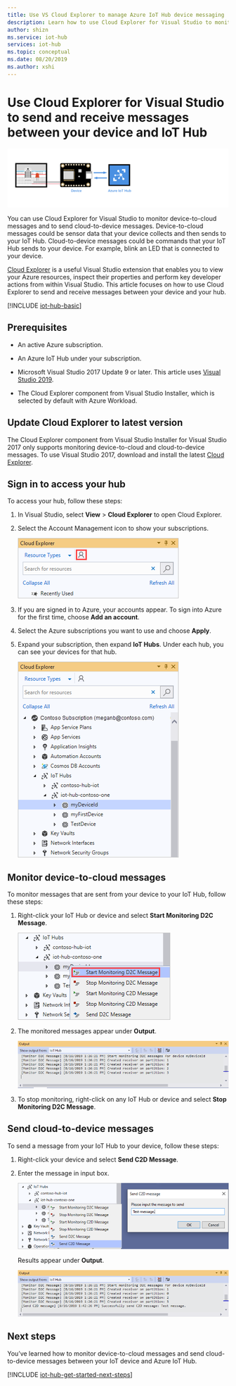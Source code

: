 ```yaml
---
title: Use VS Cloud Explorer to manage Azure IoT Hub device messaging
description: Learn how to use Cloud Explorer for Visual Studio to monitor device to cloud messages and send cloud to device messages in Azure IoT Hub.
author: shizn
ms.service: iot-hub
services: iot-hub
ms.topic: conceptual
ms.date: 08/20/2019
ms.author: xshi
---
```


# Use Cloud Explorer for Visual Studio to send and receive messages between your device and IoT Hub

![End-to-end diagram](./media/iot-hub-visual-studio-cloud-device-messaging/e-to-e-diagram.png)

You can use Cloud Explorer for Visual Studio to monitor device-to-cloud messages and to send cloud-to-device messages. Device-to-cloud messages could be sensor data that your device collects and then sends to your IoT Hub. Cloud-to-device messages could be commands that your IoT Hub sends to your device. For example, blink an LED that is connected to your device.

[Cloud Explorer](https://marketplace.visualstudio.com/items?itemName=ms-azuretools.CloudExplorerForVS) is a useful Visual Studio extension that enables you to view your Azure resources, inspect their properties and perform key developer actions from within Visual Studio. This article focuses on how to use Cloud Explorer to send and receive messages between your device and your hub.

[!INCLUDE [iot-hub-basic](../../includes/iot-hub-basic-partial.md)]

## Prerequisites

- An active Azure subscription.

- An Azure IoT Hub under your subscription.

- Microsoft Visual Studio 2017 Update 9 or later. This article uses [Visual Studio 2019](https://www.visualstudio.com/vs/).

- The Cloud Explorer component from Visual Studio Installer, which is selected by default with Azure Workload.

## Update Cloud Explorer to latest version

The Cloud Explorer component from Visual Studio Installer for Visual Studio 2017 only supports monitoring device-to-cloud and cloud-to-device messages. To use Visual Studio 2017, download and install the latest [Cloud Explorer](https://marketplace.visualstudio.com/items?itemName=ms-azuretools.CloudExplorerForVS).

## Sign in to access your hub

To access your hub, follow these steps:

1. In Visual Studio, select **View** > **Cloud Explorer** to open Cloud Explorer.

1. Select the Account Management icon to show your subscriptions.

    ![Account Management icon](media/iot-hub-visual-studio-cloud-device-messaging/account-management-icon.png)

1. If you are signed in to Azure, your accounts appear. To sign into Azure for the first time, choose **Add an account**.

1. Select the Azure subscriptions you want to use and choose **Apply**.

1. Expand your subscription, then expand **IoT Hubs**.  Under each hub, you can see your devices for that hub.

    ![Device List](media/iot-hub-visual-studio-cloud-device-messaging/hub-device-list.png)

## Monitor device-to-cloud messages

To monitor messages that are sent from your device to your IoT Hub, follow these steps:

1. Right-click your IoT Hub or device and select **Start Monitoring D2C Message**.

    ![Start Monitoring D2C Message](media/iot-hub-visual-studio-cloud-device-messaging/start-monitoring-d2c-message-vs2019.png)

1. The monitored messages appear under **Output**.

    ![Monitoring D2C Message Result](media/iot-hub-visual-studio-cloud-device-messaging/monitor-d2c-message-result-vs2019.png)

1. To stop monitoring, right-click on any IoT Hub or device and select **Stop Monitoring D2C Message**.

## Send cloud-to-device messages

To send a message from your IoT Hub to your device, follow these steps:

1. Right-click your device and select **Send C2D Message**.

1. Enter the message in input box.

    ![Send C2D Message](media/iot-hub-visual-studio-cloud-device-messaging/send-c2d-message-test.png)

    Results appear under **Output**.

    ![Send C2D Message Result](media/iot-hub-visual-studio-cloud-device-messaging/send-c2d-message-result-vs2019.png)

## Next steps

You’ve learned how to monitor device-to-cloud messages and send cloud-to-device messages between your IoT device and Azure IoT Hub.

[!INCLUDE [iot-hub-get-started-next-steps](../../includes/iot-hub-get-started-next-steps.md)]